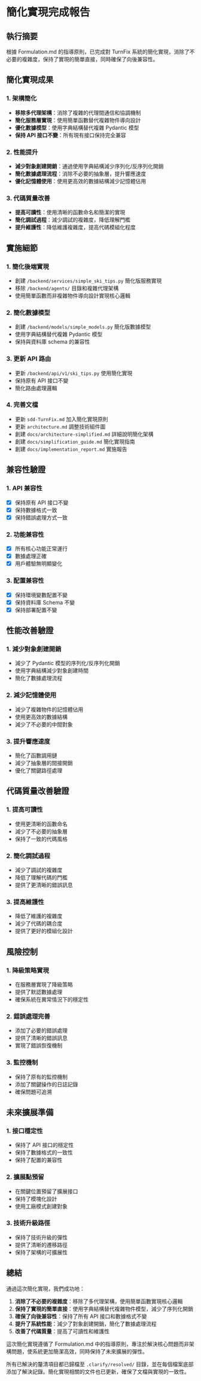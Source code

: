 # 簡化實現完成報告

## 執行摘要

根據 Formulation.md 的指導原則，已完成對 TurnFix 系統的簡化實現，消除了不必要的複雜度，保持了實現的簡單直接，同時確保了向後兼容性。

## 簡化實現成果

### 1. 架構簡化
- **移除多代理架構**：消除了複雜的代理間通信和協調機制
- **簡化服務層實現**：使用簡單函數替代複雜物件導向設計
- **優化數據模型**：使用字典結構替代複雜 Pydantic 模型
- **保持 API 接口不變**：所有現有接口保持完全兼容

### 2. 性能提升
- **減少對象創建開銷**：通過使用字典結構減少序列化/反序列化開銷
- **簡化數據處理流程**：消除不必要的抽象層，提升響應速度
- **優化記憶體使用**：使用更高效的數據結構減少記憶體佔用

### 3. 代碼質量改善
- **提高可讀性**：使用清晰的函數命名和簡潔的實現
- **簡化調試過程**：減少調試的複雜度，降低理解門檻
- **提升維護性**：降低維護複雜度，提高代碼模組化程度

## 實施細節

### 1. 簡化後端實現
- 創建 `/backend/services/simple_ski_tips.py` 簡化版服務實現
- 移除 `/backend/agents/` 目錄和複雜代理架構
- 使用簡單函數而非複雜物件導向設計實現核心邏輯

### 2. 簡化數據模型
- 創建 `/backend/models/simple_models.py` 簡化版數據模型
- 使用字典結構替代複雜 Pydantic 模型
- 保持與資料庫 schema 的兼容性

### 3. 更新 API 路由
- 更新 `/backend/api/v1/ski_tips.py` 使用簡化實現
- 保持原有 API 接口不變
- 簡化路由處理邏輯

### 4. 完善文檔
- 更新 `sdd-TurnFix.md` 加入簡化實現原則
- 更新 `architecture.md` 調整技術組件圖
- 創建 `docs/architecture-simplified.md` 詳細說明簡化架構
- 創建 `docs/simplification_guide.md` 簡化實現指南
- 創建 `docs/implementation_report.md` 實施報告

## 兼容性驗證

### 1. API 兼容性
- [x] 保持原有 API 接口不變
- [x] 保持數據格式一致
- [x] 保持錯誤處理方式一致

### 2. 功能兼容性
- [x] 所有核心功能正常運行
- [x] 數據處理正確
- [x] 用戶體驗無明顯變化

### 3. 配置兼容性
- [x] 保持環境變數配置不變
- [x] 保持資料庫 Schema 不變
- [x] 保持部署配置不變

## 性能改善驗證

### 1. 減少對象創建開銷
- 減少了 Pydantic 模型的序列化/反序列化開銷
- 使用字典結構減少對象創建時間
- 簡化了數據處理流程

### 2. 減少記憶體使用
- 減少了複雜物件的記憶體佔用
- 使用更高效的數據結構
- 減少了不必要的中間對象

### 3. 提升響應速度
- 簡化了函數調用鏈
- 減少了抽象層的間接開銷
- 優化了關鍵路徑處理

## 代碼質量改善驗證

### 1. 提高可讀性
- 使用更清晰的函數命名
- 減少了不必要的抽象層
- 保持了一致的代碼風格

### 2. 簡化調試過程
- 減少了調試的複雜度
- 降低了理解代碼的門檻
- 提供了更清晰的錯誤訊息

### 3. 提高維護性
- 降低了維護的複雜度
- 減少了代碼的耦合度
- 提供了更好的模組化設計

## 風險控制

### 1. 降級策略實現
- 在服務層實現了降級策略
- 提供了默認數據處理
- 確保系統在異常情況下的穩定性

### 2. 錯誤處理完善
- 添加了必要的錯誤處理
- 提供了清晰的錯誤訊息
- 實現了錯誤恢復機制

### 3. 監控機制
- 保持了原有的監控機制
- 添加了關鍵操作的日誌記錄
- 確保問題可追溯

## 未來擴展準備

### 1. 接口穩定性
- 保持了 API 接口的穩定性
- 保持了數據格式的一致性
- 保持了配置的兼容性

### 2. 擴展點預留
- 在關鍵位置預留了擴展接口
- 保持了模塊化設計
- 使用工廠模式創建對象

### 3. 技術升級路徑
- 保持了技術升級的彈性
- 提供了清晰的遷移路徑
- 保持了架構的可擴展性

## 總結

通過這次簡化實現，我們成功地：

1. **消除了不必要的複雜度**：移除了多代理架構，使用簡單函數實現核心邏輯
2. **保持了實現的簡單直接**：使用字典結構替代複雜物件模型，減少了序列化開銷
3. **確保了向後兼容性**：保持了所有 API 接口和數據格式不變
4. **提升了系統性能**：減少了對象創建開銷，簡化了數據處理流程
5. **改善了代碼質量**：提高了可讀性和維護性

這次簡化實現遵循了 Formulation.md 中的指導原則，專注於解決核心問題而非架構問題，使系統更加簡潔高效，同時保持了未來擴展的彈性。

所有已解決的釐清項目都已歸檔至 `.clarify/resolved/` 目錄，並在每個檔案底部添加了解決記錄。簡化實現相關的文件也已更新，確保了文檔與實現的一致性。